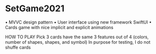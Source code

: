 # SetGame2021
• MVVC design pattern
• User interface using new framework SwiftUI
• Cards game with nice implicit and explicit animations

HOW TO PLAY
Pick 3 cards have the same 3 features out of 4 (colors, number of shapes, shapes, and symbol)
In purpose for testing, I do not shuffe cards

